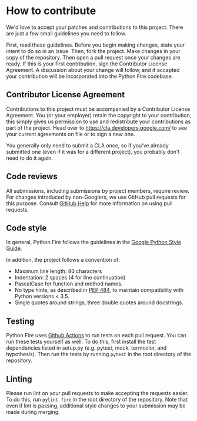 # How to contribute

We'd love to accept your patches and contributions to this project. There are
just a few small guidelines you need to follow.

First, read these guidelines.
Before you begin making changes, state your intent to do so in an Issue.
Then, fork the project. Make changes in your copy of the repository.
Then open a pull request once your changes are ready.
If this is your first contribution, sign the Contributor License Agreement.
A discussion about your change will follow, and if accepted your contribution
will be incorporated into the Python Fire codebase.

## Contributor License Agreement

Contributions to this project must be accompanied by a Contributor License
Agreement. You (or your employer) retain the copyright to your contribution,
this simply gives us permission to use and redistribute your contributions as
part of the project. Head over to <https://cla.developers.google.com/> to see
your current agreements on file or to sign a new one.

You generally only need to submit a CLA once, so if you've already submitted one
(even if it was for a different project), you probably don't need to do it
again.

## Code reviews

All submissions, including submissions by project members, require review.
For changes introduced by non-Googlers, we use GitHub pull requests for this
purpose. Consult [GitHub Help] for more information on using pull requests.

[GitHub Help]: https://help.github.com/articles/about-pull-requests/

## Code style

In general, Python Fire follows the guidelines in the
[Google Python Style Guide].

In addition, the project follows a convention of:
- Maximum line length: 80 characters
- Indentation: 2 spaces (4 for line continuation)
- PascalCase for function and method names.
- No type hints, as described in [PEP 484], to maintain compatibility with
Python versions < 3.5.
- Single quotes around strings, three double quotes around docstrings.

[Google Python Style Guide]: http://google.github.io/styleguide/pyguide.html
[PEP 484]: https://www.python.org/dev/peps/pep-0484

## Testing

Python Fire uses [Github Actions](https://github.com/google/python-fire/actions) to run tests on each pull request. You can run
these tests yourself as well. To do this, first install the test dependencies
listed in setup.py (e.g. pytest, mock, termcolor, and hypothesis).
Then run the tests by running `pytest` in the root directory of the repository.

## Linting

Please run lint on your pull requests to make accepting the requests easier.
To do this, run `pylint fire` in the root directory of the repository.
Note that even if lint is passing, additional style changes to your submission
may be made during merging.
